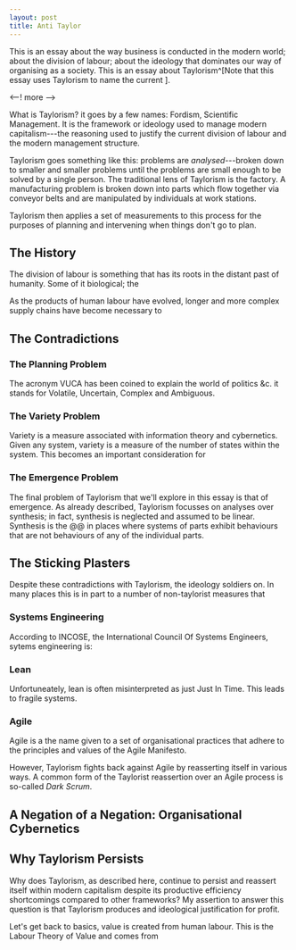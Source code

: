 ```yaml
---
layout: post
title: Anti Taylor
---
```


This is an essay about the way business is conducted in the modern world; about the division of labour; about the ideology that dominates our way of organising as a society. This is an essay about Taylorism^[Note that this essay uses Taylorism to name the current ].

<--! more -->

What is Taylorism? it goes by a few names: Fordism, Scientific Management. It is the framework or ideology used to manage modern capitalism---the reasoning used to justify the current division of labour and the modern management structure.

Taylorism goes something like this: problems are *analysed*---broken down to smaller and smaller problems until the problems are small enough to be solved by a single person. The traditional lens of Taylorism is the factory. A manufacturing problem is broken down into parts which flow together via conveyor belts and are manipulated by individuals at work stations.

Taylorism then applies a set of measurements to this process for the purposes of planning and intervening when things don't go to plan.

## The History

The division of labour is something that has its roots in the distant past of humanity. Some of it biological; the

As the products of human labour have evolved, longer and more complex supply chains have become necessary to

## The Contradictions

### The Planning Problem

The acronym VUCA has been coined to explain the world of politics &c. it stands for Volatile, Uncertain, Complex and Ambiguous.

### The Variety Problem

Variety is a measure associated with information theory and cybernetics. Given any system, variety is a measure of the number of states within the system. This becomes an important consideration for

### The Emergence Problem

The final problem of Taylorism that we'll explore in this essay is that of emergence. As already described, Taylorism focusses on analyses over synthesis; in fact, synthesis is neglected and assumed to be linear. Synthesis is the @@ in places where systems of parts exhibit behaviours that are not behaviours of any of the individual parts.

## The Sticking Plasters

Despite these contradictions with Taylorism, the ideology soldiers on. In many places this is in part to a number of non-taylorist measures that

### Systems Engineering

According to INCOSE, the International Council Of Systems Engineers, sytems engineering is:




### Lean


Unfortuneately, lean is often misinterpreted as just Just In Time. This leads to fragile systems.

### Agile

Agile is a the name given to a set of organisational practices that adhere to the principles and values of the Agile Manifesto.

However, Taylorism fights back against Agile by reasserting itself in various ways. A common form of the Taylorist reassertion over an Agile process is so-called *Dark Scrum*.

## A Negation of a Negation: Organisational Cybernetics



## Why Taylorism Persists

Why does Taylorism, as described here, continue to persist and reassert itself within modern capitalism despite its productive efficiency shortcomings compared to other frameworks? My assertion to answer this question is that Taylorism produces and ideological justification for profit.

Let's get back to basics, value is created from human labour. This is the Labour Theory of Value and comes from